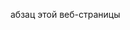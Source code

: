 <!doctype html>
<html>
<head>
<meta charset="UTF-8">
<title> это заголовок веб-страницы</title>
</head>
<body>
<p> абзац этой веб-страницы</p>
</body>
</html>
